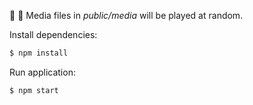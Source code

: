 📼 💽  Media files in _public/media_ will be played at random.

Install dependencies:
```sh
$ npm install
```

Run application:
```sh
$ npm start
```
